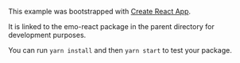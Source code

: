This example was bootstrapped with [Create React App](https://github.com/facebook/create-react-app).

It is linked to the emo-react package in the parent directory for development purposes.

You can run `yarn install` and then `yarn start` to test your package.
